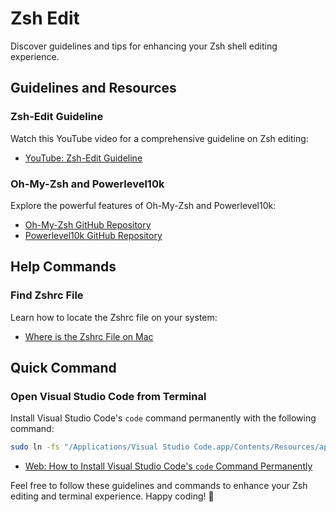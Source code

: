 # Zsh Edit

Discover guidelines and tips for enhancing your Zsh shell editing experience.



## Guidelines and Resources

### Zsh-Edit Guideline

Watch this YouTube video for a comprehensive guideline on Zsh editing:
- [YouTube: Zsh-Edit Guideline](https://www.youtube.com/watch?v=SVh4osULjP4)

### Oh-My-Zsh and Powerlevel10k

Explore the powerful features of Oh-My-Zsh and Powerlevel10k:
- [Oh-My-Zsh GitHub Repository](https://github.com/romkatv/powerlevel10k#oh-my-zsh)
- [Powerlevel10k GitHub Repository](https://github.com/romkatv/powerlevel10k#oh-my-zsh)



## Help Commands

### Find Zshrc File

Learn how to locate the Zshrc file on your system:
- [Where is the Zshrc File on Mac](https://superuser.com/questions/886132/where-is-the-zshrc-file-on-mac)



## Quick Command

### Open Visual Studio Code from Terminal

Install Visual Studio Code's `code` command permanently with the following command:

```bash
sudo ln -fs "/Applications/Visual Studio Code.app/Contents/Resources/app/bin/code" /usr/local/bin/
```

- [Web: How to Install Visual Studio Code's `code` Command Permanently](https://apple.stackexchange.com/questions/294176/how-to-install-visual-studio-codes-code-command-permanently)

Feel free to follow these guidelines and commands to enhance your Zsh editing and terminal experience. Happy coding! 🚀
